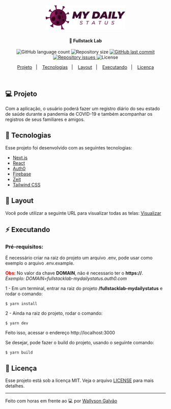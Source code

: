 <h1 align="center">
    <img alt="MyDailyStatus" title="#fullstacklab" src="logo.png" width="250px" />
</h1>

<h4 align="center">
  🚀 Fullstack Lab
</h4>
<p align="center">
  <img alt="GitHub language count" src="https://img.shields.io/github/languages/count/WallysonGalvao/fullstacklab-mydailystatus">

  <img alt="Repository size" src="https://img.shields.io/github/repo-size/WallysonGalvao/fullstacklab-mydailystatus">
  
  <a href="https://github.com/WallysonGalvao/fullstacklab-mydailystatus/commits/master">
    <img alt="GitHub last commit" src="https://img.shields.io/github/last-commit/WallysonGalvao/fullstacklab-mydailystatus">
  </a>

  <a href="https://github.com/WallysonGalvao/fullstacklab-mydailystatus/issues">
    <img alt="Repository issues" src="https://img.shields.io/github/issues/WallysonGalvao/fullstacklab-mydailystatus">
  </a>

  <img alt="License" src="https://img.shields.io/badge/license-MIT-brightgreen">
</p>

<p align="center">
<a href="#-projeto">Projeto</a>&nbsp;&nbsp;&nbsp;|&nbsp;&nbsp;&nbsp;
  <a href="#rocket-tecnologias">Tecnologias</a>&nbsp;&nbsp;&nbsp;|&nbsp;&nbsp;&nbsp;  
  <a href="#-layout">Layout</a>&nbsp;&nbsp;&nbsp;|&nbsp;&nbsp;&nbsp;
  <a href="#zap-executando">Executando</a>&nbsp;&nbsp;&nbsp;|&nbsp;&nbsp;&nbsp;
  <a href="#memo-licença">Licença</a>
</p>

<br>

## 💻 Projeto

Com a aplicação, o usuário poderá fazer um registro diário do seu estado de saúde durante a pandemia de COVID-19 e também acompanhar os registros de seus familiares e amigos.

## :rocket: Tecnologias

Esse projeto foi desenvolvido com as seguintes tecnologias:

- [Next.js](https://nextjs.org/)
- [React](https://reactjs.org)
- [Auth0](https://auth0.com/)
- [Firebase](https://firebase.google.com/?hl=pt-br)
- [Zeit](https://zeit.co/)
- [Tailwind CSS](https://tailwindcss.com/)

## 🎨 Layout

Você pode utilizar a seguinte URL para visualizar todas as telas: [Visualizar](https://www.figma.com/file/MTXNMM97OFrCnK0CDGDOOf/MyDailyStatus?node-id=0%3A1)

## :zap: Executando

### Pré-requisitos:

É necessário criar na raiz do projeto um arquivo .env, pode usar como exemplo o arquivo .env.example. 
 
<span style="color:red">**Obs:**</span> No valor da chave **DOMAIN**, não é necessario ter o **https://**.  
*Exemplo: DOMAIN=fullstacklab-mydailystatus.auth0.com*


1 - Em um terminal, entrar na raiz do projeto **/fullstacklab-mydailystatus** e rodar o comando:

```
$ yarn install
```

2 - Ainda na raiz do projeto, rodar o comando:

```
$ yarn dev
```

Feito isso, acessar o endereço http://localhost:3000

Se desejar, pode fazer o build do projeto, usando o seguinte comando:

```
$ yarn build
```

## :memo: Licença

Esse projeto está sob a licença MIT. Veja o arquivo [LICENSE](LICENSE.md) para mais detalhes.

---

Feito com horas em frente ao :computer: por [Wallyson Galvão](https://www.linkedin.com/in/wallyson-galvao/)
